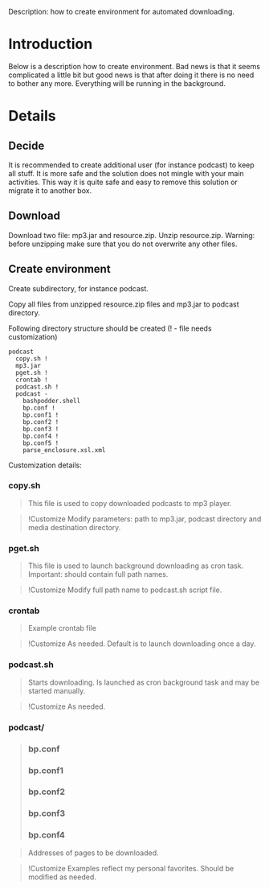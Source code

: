 Description: how to create environment for automated downloading.

# Introduction #

Below is a description how to create environment. Bad news is that it seems complicated a little bit but good news is that after doing it there is no need to bother any more. Everything will be running in the background.

# Details #

## Decide ##

It is recommended to create additional user (for instance podcast) to keep all stuff. It is more safe and the solution does not mingle with your main activities. This way it is quite safe and easy to remove this solution or migrate it to another box.

## Download ##

Download two file: mp3.jar and resource.zip. Unzip resource.zip. Warning: before unzipping make sure that you do not overwrite any other files.

## Create environment ##
Create subdirectory, for instance podcast.

Copy all files from unzipped resource.zip files and mp3.jar to podcast directory.

Following directory structure should be created (! - file needs customization)

```
podcast
  copy.sh !
  mp3.jar 
  pget.sh !
  crontab !
  podcast.sh !
  podcast -
    bashpodder.shell
    bp.conf !
    bp.conf1 !
    bp.conf2 !
    bp.conf3 !
    bp.conf4 !
    bp.conf5 !
    parse_enclosure.xsl.xml
```

Customization details:

### copy.sh ###
> This file is used to copy downloaded podcasts to mp3 player.

> !Customize Modify parameters: path to mp3.jar, podcast directory and media destination directory.

### pget.sh ###
> This file is used to launch background downloading as cron task. Important: should contain full path names.

> !Customize Modify full path name to podcast.sh script file.

### crontab ###
> Example crontab file

> !Customize As needed. Default is to launch downloading once a day.

### podcast.sh ###
> Starts downloading. Is launched as cron background task and may be started manually.

> !Customize As needed.

### podcast/ ###
> ### bp.conf ###
> ### bp.conf1 ###
> ### bp.conf2 ###
> ### bp.conf3 ###
> ### bp.conf4 ###

> Addresses of pages to be downloaded.

> !Customize Examples reflect my personal favorites. Should be modified as needed.